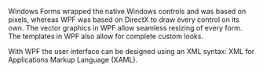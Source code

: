 
Windows Forms wrapped the native Windows controls and was based on pixels, whereas WPF was based on DirectX to draw every control on its own. The vector graphics in WPF allow seamless resizing of every form. The templates in WPF also allow for complete custom looks.

With WPF the user interface can be designed using an XML syntax: XML for Applications Markup Language (XAML).


